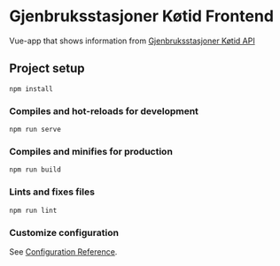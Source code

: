 # Gjenbruksstasjoner Køtid Frontend

Vue-app that shows information from [Gjenbruksstasjoner Køtid API](https://github.oslo.kommune.no/origo-dataplatform/gjenbruksstasjoner-kotid-api)

## Project setup

```
npm install
```

### Compiles and hot-reloads for development

```
npm run serve
```

### Compiles and minifies for production

```
npm run build
```

### Lints and fixes files

```
npm run lint
```

### Customize configuration

See [Configuration Reference](https://cli.vuejs.org/config/).
